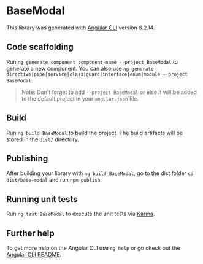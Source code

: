 # BaseModal

This library was generated with [Angular CLI](https://github.com/angular/angular-cli) version 8.2.14.

## Code scaffolding

Run `ng generate component component-name --project BaseModal` to generate a new component. You can also use `ng generate directive|pipe|service|class|guard|interface|enum|module --project BaseModal`.
> Note: Don't forget to add `--project BaseModal` or else it will be added to the default project in your `angular.json` file. 

## Build

Run `ng build BaseModal` to build the project. The build artifacts will be stored in the `dist/` directory.

## Publishing

After building your library with `ng build BaseModal`, go to the dist folder `cd dist/base-modal` and run `npm publish`.

## Running unit tests

Run `ng test BaseModal` to execute the unit tests via [Karma](https://karma-runner.github.io).

## Further help

To get more help on the Angular CLI use `ng help` or go check out the [Angular CLI README](https://github.com/angular/angular-cli/blob/master/README.md).
